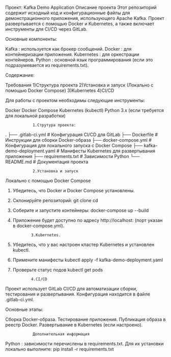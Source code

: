 Проект: Kafka Demo Application
Описание проекта
Этот репозиторий содержит исходный код и конфигурационные файлы для демонстрационного приложения, использующего Apache Kafka. Проект развертывается с помощью Docker и Kubernetes, а также включает инструменты для CI/CD через GitLab.

Основные компоненты:

Kafka : используется как брокер сообщений.
Docker : для контейнеризации приложения.
Kubernetes : для оркестрации контейнеров.
Python : основной язык программирования (если это подразумевается из requirements.txt).

Содержание:

Требования
1)Структура проекта
2)Установка и запуск (Локально с помощью Docker Compose)
3)Kubernetes
4)CI/CD


Для работы с проектом необходимы следующие инструменты:

Docker 
Docker Compose 
Kubernetes (kubectl) 
Python 3.x (если требуется для локальной разработки)


				1.Струтура проекта:

.
├── .gitlab-ci.yml          # Конфигурация CI/CD для GitLab
├── Dockerfile              # Инструкции для сборки Docker-образа
├── docker-compose.yml      # Конфигурация для локального запуска с Docker Compose
├── kafka-demo-deployment.yaml # Манифесты Kubernetes для развертывания приложения
├── requirements.txt        # Зависимости Python
└── README.md               # Документация проекта

				2.Установка и запуск
Локально с помощью Docker Compose
1.	Убедитесь, что Docker и Docker Compose установлены.
2.	Склонируйте репозиторий:
		git clone <repository-url>
		cd <repository-directory>
3.	Соберите и запустите контейнеры:
		docker-compose up --build
4.	Приложение будет доступно по адресу http://localhost:<port> (порт указан в docker-compose.yml).

				3.Kubernetes.
1.	Убедитесь, что у вас настроен кластер Kubernetes и установлен kubectl.
2.	Примените манифесты
		kubectl apply -f kafka-demo-deployment.yaml
3.	Проверьте статус подов
		kubectl get pods 

				4.CI/CD
Проект использует GitLab CI/CD для автоматизации сборки, тестирования и развертывания. 
Конфигурация находится в файле .gitlab-ci.yml.

Основные этапы:

Сборка Docker-образа.
Тестирование приложения.
Публикация образа в реестр Docker.
Развертывание в Kubernetes (если настроено).


				Дополнительная информация
Python : зависимости перечислены в requirements.txt. Для их установки локально выполните:
	pip install -r requirements.txt


